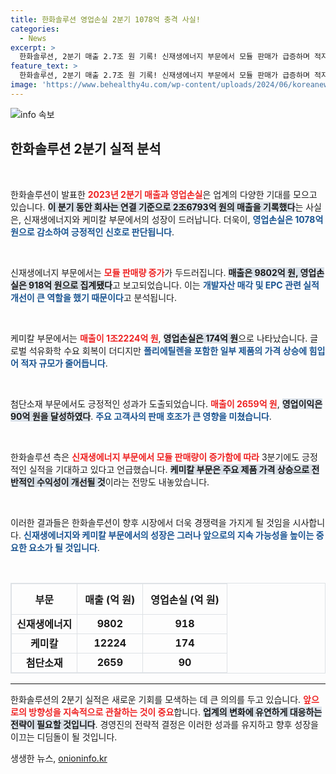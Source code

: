 ```yaml
---
title: 한화솔루션 영업손실 2분기 1078억 충격 사실!
categories:
  - News
excerpt: >
  한화솔루션, 2분기 매출 2.7조 원 기록! 신재생에너지 부문에서 모듈 판매가 급증하며 적자 폭이 50% 줄어들었다. 케미칼 부문도 가격 상승으로 희망을 보이며, 3분기 실적 개선 기대감이 커지고 있다. 클릭해서 자세히 알아보세요!
feature_text: >
  한화솔루션, 2분기 매출 2.7조 원 기록! 신재생에너지 부문에서 모듈 판매가 급증하며 적자 폭이 50% 줄어들었다. 케미칼 부문도 가격 상승으로 희망을 보이며, 3분기 실적 개선 기대감이 커지고 있다. 클릭해서 자세히 알아보세요!
image: 'https://www.behealthy4u.com/wp-content/uploads/2024/06/koreanews.jpg'
---
```


<p><img src="https://www.behealthy4u.com/wp-content/uploads/2024/06/koreanews.jpg" alt="info 속보" /></p>

<h2 data-ke-size="size26">한화솔루션 2분기 실적 분석</h2>

<p data-ke-size="size16">&nbsp;</p>

<p>한화솔루션이 발표한 <b><span style="color: #ee2323;">2023년 2분기 매출과 영업손실</span></b>은 업계의 다양한 기대를 모으고 있습니다. <b><span style="background-color: #21538527;">이 분기 동안 회사는 연결 기준으로 2조6793억 원의 매출을 기록했다</span></b>는 사실은, 신재생에너지와 케미칼 부문에서의 성장이 드러납니다. 더욱이, <b><span style="color: #1a5490;">영업손실은 1078억 원으로 감소하여 긍정적인 신호로 판단됩니다</span></b>.</p>

<p data-ke-size="size16">&nbsp;</p>

<p>신재생에너지 부문에서는 <b><span style="color: #ee2323;">모듈 판매량 증가</span></b>가 두드러집니다. <b><span style="background-color: #21538527;">매출은 9802억 원, 영업손실은 918억 원으로 집계됐다</span></b>고 보고되었습니다. 이는 <b><span style="color: #1a5490;">개발자산 매각 및 EPC 관련 실적 개선이 큰 역할을 했기 때문이다</span></b>고 분석됩니다.</p>

<p data-ke-size="size16">&nbsp;</p>

<p>케미칼 부문에서는 <b><span style="color: #ee2323;">매출이 1조2224억 원</span></b>, <b><span style="background-color: #21538527;">영업손실은 174억 원</span></b>으로 나타났습니다. 글로벌 석유화학 수요 회복이 더디지만 <b><span style="color: #1a5490;">폴리에틸렌을 포함한 일부 제품의 가격 상승에 힘입어 적자 규모가 줄어듭니다</span></b>.</p>

<p data-ke-size="size16">&nbsp;</p>

<p>첨단소재 부문에서도 긍정적인 성과가 도출되었습니다. <b><span style="color: #ee2323;">매출이 2659억 원</span></b>, <b><span style="background-color: #21538527;">영업이익은 90억 원을 달성하였다</span></b>. <b><span style="color: #1a5490;">주요 고객사의 판매 호조가 큰 영향을 미쳤습니다</span></b>.</p>

<p data-ke-size="size16">&nbsp;</p>

<p>한화솔루션 측은 <b><span style="color: #ee2323;">신재생에너지 부문에서 모듈 판매량이 증가함에 따라</span></b> 3분기에도 긍정적인 실적을 기대하고 있다고 언급했습니다. <b><span style="background-color: #21538527;">케미칼 부문은 주요 제품 가격 상승으로 전반적인 수익성이 개선될 것</span></b>이라는 전망도 내놓았습니다.</p>

<p data-ke-size="size16">&nbsp;</p>

<p>이러한 결과들은 한화솔루션이 향후 시장에서 더욱 경쟁력을 가지게 될 것임을 시사합니다. <b><span style="color: #1a5490;">신재생에너지와 케미칼 부문에서의 성장은 그러나 앞으로의 지속 가능성을 높이는 중요한 요소가 될 것입니다</span></b>. </p>

<p data-ke-size="size16">&nbsp;</p>

<table style="width: 100%; border: 1px solid #dee2e6; border-collapse: collapse;">
    <thead>
        <tr>
            <th style="border: 1px solid #dee2e6; padding: 0.75rem;">부문</th>
            <th style="border: 1px solid #dee2e6; padding: 0.75rem;">매출 (억 원)</th>
            <th style="border: 1px solid #dee2e6; padding: 0.75rem;">영업손실 (억 원)</th>
        </tr>
    </thead>
    <tbody>
        <tr>
            <td style="border: 1px solid #dee2e6; text-align: center; height: 17px;"><b>신재생에너지</b></td>
            <td style="border: 1px solid #dee2e6; text-align: center; height: 17px;"><b>9802</b></td>
            <td style="border: 1px solid #dee2e6; text-align: center; height: 17px;"><b>918</b></td>
        </tr>
        <tr>
            <td style="border: 1px solid #dee2e6; text-align: center; height: 17px;"><b>케미칼</b></td>
            <td style="border: 1px solid #dee2e6; text-align: center; height: 17px;"><b>12224</b></td>
            <td style="border: 1px solid #dee2e6; text-align: center; height: 17px;"><b>174</b></td>
        </tr>
        <tr>
            <td style="border: 1px solid #dee2e6; text-align: center; height: 17px;"><b>첨단소재</b></td>
            <td style="border: 1px solid #dee2e6; text-align: center; height: 17px;"><b>2659</b></td>
            <td style="border: 1px solid #dee2e6; text-align: center; height: 17px;"><b>90</b></td>
        </tr>
    </tbody>
</table>

<hr>

<p>한화솔루션의 2분기 실적은 새로운 기회를 모색하는 데 큰 의의를 두고 있습니다. <b><span style="color: #ee2323;">앞으로의 방향성을 지속적으로 관찰하는 것이 중요</span></b>합니다. <b><span style="background-color: #21538527;">업계의 변화에 유연하게 대응하는 전략이 필요할 것입니다</span></b>. 경영진의 전략적 결정은 이러한 성과를 유지하고 향후 성장을 이끄는 디딤돌이 될 것입니다.</p>
생생한 뉴스, <a href="https://onioninfo.kr" rel="dofollow">onioninfo.kr</a>


